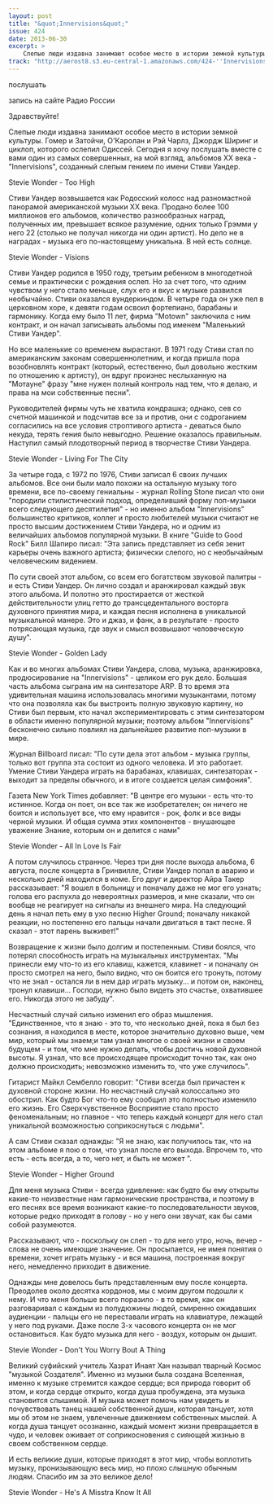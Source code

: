 ```yaml
---
layout: post
title: "&quot;Innervisions&quot;"
issue: 424
date: 2013-06-30
excerpt: >
    Слепые люди издавна занимают особое место в истории земной культуры. Гомер и Затойчи, О'Каролан и Рэй Чарлз, Джордж Ширинг и циклоп, которого ослепил Одиссей. Сегодня я хочу послушать вместе с вами один из самых совершенных, на мой взгляд, альбомов XX века - "Innervisions", созданный слепым гением по имени Стиви Уандер.
track: "http://aerost8.s3.eu-central-1.amazonaws.com/424-''Innervisions''.mp3"
---
```


послушать

запись на сайте Радио России

Здравствуйте!

Слепые люди издавна занимают особое место в истории земной культуры. Гомер и Затойчи, О'Каролан и Рэй Чарлз, Джордж Ширинг и циклоп, которого ослепил Одиссей. Сегодня я хочу послушать вместе с вами один из самых совершенных, на мой взгляд, альбомов XX века - "Innervisions", созданный слепым гением по имени Стиви Уандер.

Stevie Wonder - Too High

Стиви Уандер возвышается как Родосский колосс над разномастной панорамой американской музыки XX века. Продано более 100 миллионов его альбомов, количество разнообразных наград, полученных им, превышает всякое разумение, одних только Грэмми у него 22 (столько не получал никогда ни один артист). Но дело не в наградах - музыка его по-настоящему уникальна. В ней есть солнце.

Stevie Wonder - Visions

Стиви Уандер родился в 1950 году, третьим ребенком в многодетной семье и практически с рождения ослеп. Но за счет того, что одним чувством у него стало меньше, слух его и вкус к музыке развился необычайно. Стиви оказался вундеркиндом. В четыре года он уже пел в церковном хоре, к девяти годам освоил фортепиано, барабаны и гармонику. Когда ему было 11 лет, фирма "Motown" заключила с ним контракт, и он начал записывать альбомы под именем "Маленький Стиви Уандер".

Но все маленькие со временем вырастают. В 1971 году Стиви стал по американским законам совершеннолетним, и когда пришла пора возобновлять контракт (который, естественно, был довольно жестким по отношению к артисту), он вдруг произнес неслыханную на "Мотауне" фразу "мне нужен полный контроль над тем, что я делаю, и права на мои собственные песни".

Руководителей фирмы чуть не хватила кондрашка; однако, сев со счетной машинкой и подсчитав все за и против, они с содроганием согласились на все условия строптивого артиста - деваться было некуда, терять гения было невыгодно. Решение оказалось правильным. Наступил самый плодотворный период в творчестве Стиви Уандера.

Stevie Wonder - Living For The City

За четыре года, с 1972 по 1976, Стиви записал 6 своих лучших альбомов. Все они были мало похожи на остальную музыку того времени, все по-своему гениальны - журнал Rolling Stone писал что они "породили стилистический подход, определивший форму поп-музыки всего следующего десятилетия" - но именно альбом "Innervisions" большинство критиков, коллег и просто любителей музыки считают не просто высшим достижением Стиви Уандера, но и одним из величайших альбомов популярной музыки. В книге "Guide to Good Rock" Билл Шапиро писал: "Эта запись представляет из себя зенит карьеры очень важного артиста; физически слепого, но с необычайным человеческим видением.

По сути своей этот альбом, со всем его богатством звуковой палитры - и есть Стиви Уандер. Он лично создал и аранжировал каждый звук этого альбома. И полотно это простирается от жесткой действительности улиц гетто до трансцедентального восторга духовного принятия мира, и каждая песня исполнена в уникальной музыкальной манере. Это и джаз, и фанк, а в результате - просто потрясающая музыка, где звук и смысл возвышают человеческую душу".

Stevie Wonder - Golden Lady

Как и во многих альбомах Стиви Уандера, слова, музыка, аранжировка, продюсирование на "Innervisions" - целиком его рук дело. Большая часть альбома сыграна им на синтезаторе ARP. В то время эта удивительная машина использовалась многими музыкантами, потому что она позволяла как бы выстроить полную звуковую картину, но Стиви был первым, кто начал экспериментировать с этим синтезатором в области именно популярной музыки; поэтому альбом "Innervisions" бесконечно сильно повлиял на дальнейшее развитие поп-музыки в мире.

Журнал Billboard писал: "По сути дела этот альбом - музыка группы, только вот группа эта состоит из одного человека. И это работает. Умение Стиви Уандера играть на барабанах, клавишах, синтезаторах - выходит за пределы обычного, и в итоге создается целая симфония".

Газета New York Times добавляет: "В центре его музыки - есть что-то истинное. Когда он поет, он все так же изобретателен; он ничего не боится и использует все, что ему нравится - рок, фолк и все виды черной музыки. И общая сумма этих компонентов - внушающее уважение Знание, которым он и делится с нами"

Stevie Wonder - All In Love Is Fair

А потом случилось странное. Через три дня после выхода альбома, 6 августа, после концерта в Гринвилле, Стиви Уандер попал в аварию и несколько дней находился в коме. Его друг и директор Айра Такер рассказывает: "Я вошел в больницу и поначалу даже не мог его узнать; голова его распухла до невероятных размеров, и мне сказали, что он вообще не реагирует на сигналы из внешнего мира. На следующий день я начал петь ему в ухо песню Higher Ground; поначалу никакой реакции, но постепенно его пальцы начали двигаться в такт песне. Я сказал - этот парень выживет!"

Возвращение к жизни было долгим и постепенным. Стиви боялся, что потерял способность играть на музыкальных инструментах. "Мы принесли ему что-то из его клавиш, кажется, клавинет - и поначалу он просто смотрел на него, было видно, что он боится его тронуть, потому что не знал - остался ли в нем дар играть музыку... и потом он, наконец, тронул клавиши... Господи, нужно было видеть это счастье, охватившее его. Никогда этого не забуду".

Несчастный случай сильно изменил его образ мышления. "Единственное, что я знаю - это то, что несколько дней, пока я был без сознания, я находился в месте, которое значительно духовно выше, чем мир, который мы знаем;и там узнал многое о своей жизни и своем будущем - и том, что мне нужно делать, чтобы достичь новой духовной высоты. Я узнал, что все происходящее происходит точно так, как оно должно происходить; невозможно изменить то, что уже случилось".

Гитарист Майкл Сембелло говорит: "Стиви всегда был причастен к духовной стороне жизни. Но несчастный случай колоссально это обострил. Как будто Бог что-то ему сообщил это полностью изменило его жизнь. Его Сверхчувственное Восприятие стало просто феноменальным; но главное - что теперь каждый концерт для него стал уникальной возможностью соприкоснуться с людьми".

А сам Стиви сказал однажды: "Я не знаю, как получилось так, что на этом альбоме я пою о том, что узнал после его выхода. Впрочем то, что есть - есть всегда, а то, чего нет, и быть не может ".

Stevie Wonder - Higher Ground

Для меня музыка Стиви - всегда удивление: как будто бы ему открыты какие-то неизвестные нам гармонические пространства, и поэтому в его песнях все время возникают какие-то последовательности звуков, которые редко приходят в голову - но у него они звучат, как бы сами собой разумеются.

Рассказывают, что - поскольку он слеп - то для него утро, ночь, вечер - слова не очень имеющие значение. Он просыпается, не имея понятия о времени, хочет играть музыку - и вся машина, построенная вокруг него, немедленно приходит в движение.

Однажды мне довелось быть представленным ему после концерта. Преодолев около десятка кордонов, мы с моим другом подошли к нему. И что меня больше всего поразило - в то время, как он разговаривал с каждым из полудюжины людей, смиренно ожидавших аудиенции - пальцы его не переставали играть на клавиатуре, лежащей у него под руками. Даже после 3-х часового концерта он не мог остановиться. Как будто музыка для него - воздух, которым он дышит.

Stevie Wonder - Don't You Worry Bout A Thing

Великий суфийский учитель Хазрат Инаят Хан называл тварный Космос "музыкой Создателя". Именно из музыки была создана Вселенная, именно к музыке стремится каждое сердце; вся природа говорит об этом, и когда сердце открыто, когда душа пробуждена, эта музыка становится слышимой. И музыка может помочь нам увидеть и почувствовать танец нашей собственной души, которая танцует, хотя мы об этом не знаем, увлеченные движением собственных мыслей. А когда душа танцует осознанно, каждый момент жизни превращается в чудо, и человек оживает от соприкосновения с сияющей жизнью в своем собственном сердце.

И есть великие души, которые приходят в этот мир, чтобы воплотить музыку, пронизывающую весь мир, но плохо слышную обычным людям. Спасибо им за это великое дело!

Stevie Wonder - He's A Misstra Know It All

